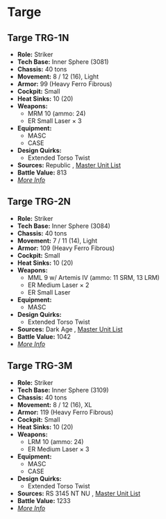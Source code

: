 # Targe 

## Targe TRG-1N 

- **Role:** Striker 
- **Tech Base:** Inner Sphere (3081) 
- **Chassis:** 40 tons 
- **Movement:** 8 / 12 (16), Light 
- **Armor:** 99 (Heavy Ferro Fibrous) 
- **Cockpit:** Small 
- **Heat Sinks:** 10 (20) 
- **Weapons:** 
  - MRM 10 (ammo: 24) 
  - ER Small Laser × 3 
- **Equipment:** 
  - MASC 
  - CASE 
- **Design Quirks:** 
  - Extended Torso Twist 
- **Sources:** Republic , [Master Unit List](http://masterunitlist.info/Unit/Details/3164/targe-trg-1n) 
- **Battle Value:** 813 
- [*More Info*](targe/targe_trg-1n.md) 

## Targe TRG-2N 

- **Role:** Striker 
- **Tech Base:** Inner Sphere (3084) 
- **Chassis:** 40 tons 
- **Movement:** 7 / 11 (14), Light 
- **Armor:** 109 (Heavy Ferro Fibrous) 
- **Cockpit:** Small 
- **Heat Sinks:** 10 (20) 
- **Weapons:** 
  - MML 9 w/ Artemis IV (ammo: 11 SRM, 13 LRM) 
  - ER Medium Laser × 2 
  - ER Small Laser 
- **Equipment:** 
  - MASC 
- **Design Quirks:** 
  - Extended Torso Twist 
- **Sources:** Dark Age , [Master Unit List](http://masterunitlist.info/Unit/Details/3165/targe-trg-2n) 
- **Battle Value:** 1042 
- [*More Info*](targe/targe_trg-2n.md) 

## Targe TRG-3M 

- **Role:** Striker 
- **Tech Base:** Inner Sphere (3109) 
- **Chassis:** 40 tons 
- **Movement:** 8 / 12 (16), XL 
- **Armor:** 119 (Heavy Ferro Fibrous) 
- **Cockpit:** Small 
- **Heat Sinks:** 10 (20) 
- **Weapons:** 
  - LRM 10 (ammo: 24) 
  - ER Medium Laser × 3 
- **Equipment:** 
  - MASC 
  - CASE 
- **Design Quirks:** 
  - Extended Torso Twist 
- **Sources:** RS 3145 NT NU , [Master Unit List](http://masterunitlist.info/Unit/Details/6915/targe-trg-3m) 
- **Battle Value:** 1233 
- [*More Info*](targe/targe_trg-3m.md) 

